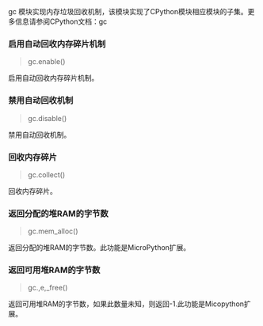 gc 模块实现内存垃圾回收机制，该模块实现了CPython模块相应模块的子集。更多信息请参阅CPython文档：gc
### 启用自动回收内存碎片机制
>gc.enable()

启用自动回收内存碎片机制。

### 禁用自动回收机制
>gc.disable()

禁用自动回收机制。
### 回收内存碎片
>gc.collect()

回收内存碎片。
### 返回分配的堆RAM的字节数
>gc.mem_alloc()

返回分配的堆RAM的字节数。此功能是MicroPython扩展。
### 返回可用堆RAM的字节数
>gc.,e,_free()

返回可用堆RAM的字节数，如果此数量未知，则返回-1.此功能是Micopython扩展。
